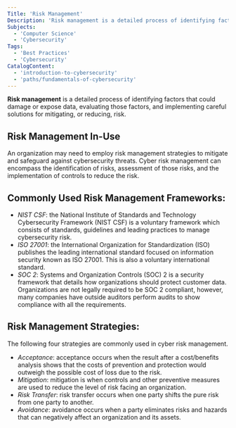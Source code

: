 ```yaml
---
Title: 'Risk Management'
Description: 'Risk management is a detailed process of identifying factors that could damage or expose data, evaluating those factors, and implementing careful solutions for mitigating risk.'
Subjects:
  - 'Computer Science'
  - 'Cybersecurity'
Tags:
  - 'Best Practices'
  - 'Cybersecurity'
CatalogContent:
  - 'introduction-to-cybersecurity'
  - 'paths/fundamentals-of-cybersecurity'
---
```


**Risk management** is a detailed process of identifying factors that could damage or expose data, evaluating those factors, and implementing careful solutions for mitigating, or reducing, risk.

## Risk Management In-Use

An organization may need to employ risk management strategies to mitigate and safeguard against cybersecurity threats. Cyber risk management can encompass the identification of risks, assessment of those risks, and the implementation of controls to reduce the risk. 

## Commonly Used Risk Management Frameworks:

 - _NIST CSF_: the National Institute of Standards and Technology Cybersecurity Framework (NIST CSF) is a voluntary framework which consists of standards, guidelines and leading practices to manage cybersecurity risk.
- _ISO 27001_: the International Organization for Standardization (ISO) publishes the leading international standard focused on information security known as ISO 27001. This is also a voluntary international standard.
- _SOC 2_: Systems and Organization Controls (SOC) 2 is a security framework that details how organizations should protect customer data. Organizations are not legally required to be SOC 2 compliant, however, many companies have outside auditors perform audits to show compliance with all the requirements.
 
## Risk Management Strategies:

The following four strategies are commonly used in cyber risk management.

- _Acceptance_: acceptance occurs when the result after a cost/benefits analysis shows that the costs of prevention and protection would outweigh the possible cost of loss due to the risk.
- _Mitigation_: mitigation is when controls and other preventive measures are used to reduce the level of risk facing an organization.
- _Risk Transfer_: risk transfer occurs when one party shifts the pure risk from one party to another.
- _Avoidance_: avoidance occurs when a party eliminates risks and hazards that can negatively affect an organization and its assets.
